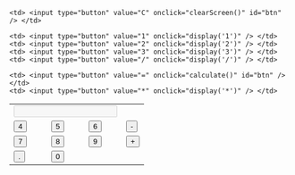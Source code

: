 <!DOCTYPE html>
<html lang="en" dir="ltr">
 
<head>
  <meta charset="utf-8">
  <title>Calculator</title>
  <link rel="stylesheet" href="styles.css">
</head>
 
<body>
 
<table class="calculator" >
  <tr>
    <td colspan="3"> <input class="display-box" type="text" id="result" disabled /> </td>
 
    
    <td> <input type="button" value="C" onclick="clearScreen()" id="btn" /> </td>
  </tr>
  <tr>
    
    <td> <input type="button" value="1" onclick="display('1')" /> </td>
    <td> <input type="button" value="2" onclick="display('2')" /> </td>
    <td> <input type="button" value="3" onclick="display('3')" /> </td>
    <td> <input type="button" value="/" onclick="display('/')" /> </td>
  </tr>
  <tr>
    <td> <input type="button" value="4" onclick="display('4')" /> </td>
    <td> <input type="button" value="5" onclick="display('5')" /> </td>
    <td> <input type="button" value="6" onclick="display('6')" /> </td>
    <td> <input type="button" value="-" onclick="display('-')" /> </td>
  </tr>
  <tr>
    <td> <input type="button" value="7" onclick="display('7')" /> </td>
    <td> <input type="button" value="8" onclick="display('8')" /> </td>
    <td> <input type="button" value="9" onclick="display('9')" /> </td>
    <td> <input type="button" value="+" onclick="display('+')" /> </td>
  </tr>
  <tr>
    <td> <input type="button" value="." onclick="display('.')" /> </td>
    <td> <input type="button" value="0" onclick="display('0')" /> </td>
 
    
    <td> <input type="button" value="=" onclick="calculate()" id="btn" /> </td>
    <td> <input type="button" value="*" onclick="display('*')" /> </td>
  </tr>
</table>
 

 
</body>
 
</html>
